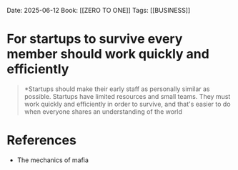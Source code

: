 Date: 2025-06-12
Book: [[ZERO TO ONE]] 
Tags: [[BUSINESS]]

# For startups to survive every member should work quickly and efficiently 

>*Startups should make their early staff as personally similar as possible. Startups have limited resources and small teams. They must work quickly and efficiently in order to survive, and that's easier to do when everyone shares an understanding of the world 
# References 
- The mechanics of mafia 